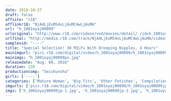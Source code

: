 ```yaml
---
date: 2018-10-27
draft: false
affsite: "r18"
afflinkr18: "NjA4LjEuMS4xLjAuMC4wLjAuMA"
url: "h_1001oyaj00099"
urloriginal: "http://www.r18.com/videos/vod/movies/detail/-/id=h_1001oyaj00099"
urlfinal: "http://media.r18.com/track/NjA4LjEuMS4xLjAuMC4wLjAuMA/videos/vod/movies/detail/-/id=h_1001oyaj00099"
samplevid: "----"
title: "Special Selection! 30 MILFs With Drooping Nipples, 4 Hours"
mainimgurl: "pics.r18.com/digital/video/h_1001oyaj00099/h_1001oyaj00099ps.jpg"
mainimgs: "h_1001oyaj00099ps.jpg"
releasedate: "Aug. 09, 2016"
duration: 238
productioncomp: "Seishunsha"
girls: ['----']
categories: ['Mature Woman', 'Big Tits', 'Other Fetishes', 'Compilation', 'Over 4 Hours']
imgurls: ['pics.r18.com/digital/video/h_1001oyaj00099/h_1001oyaj00099jp-1.jpg', 'pics.r18.com/digital/video/h_1001oyaj00099/h_1001oyaj00099jp-2.jpg', 'pics.r18.com/digital/video/h_1001oyaj00099/h_1001oyaj00099jp-3.jpg', 'pics.r18.com/digital/video/h_1001oyaj00099/h_1001oyaj00099jp-4.jpg', 'pics.r18.com/digital/video/h_1001oyaj00099/h_1001oyaj00099jp-5.jpg', 'pics.r18.com/digital/video/h_1001oyaj00099/h_1001oyaj00099jp-6.jpg', 'pics.r18.com/digital/video/h_1001oyaj00099/h_1001oyaj00099jp-7.jpg', 'pics.r18.com/digital/video/h_1001oyaj00099/h_1001oyaj00099jp-8.jpg', 'pics.r18.com/digital/video/h_1001oyaj00099/h_1001oyaj00099jp-9.jpg', 'pics.r18.com/digital/video/h_1001oyaj00099/h_1001oyaj00099jp-10.jpg', 'pics.r18.com/digital/video/h_1001oyaj00099/h_1001oyaj00099jp-11.jpg', 'pics.r18.com/digital/video/h_1001oyaj00099/h_1001oyaj00099jp-12.jpg', 'pics.r18.com/digital/video/h_1001oyaj00099/h_1001oyaj00099jp-13.jpg', 'pics.r18.com/digital/video/h_1001oyaj00099/h_1001oyaj00099jp-14.jpg', 'pics.r18.com/digital/video/h_1001oyaj00099/h_1001oyaj00099jp-15.jpg', 'pics.r18.com/digital/video/h_1001oyaj00099/h_1001oyaj00099jp-16.jpg', 'pics.r18.com/digital/video/h_1001oyaj00099/h_1001oyaj00099jp-17.jpg', 'pics.r18.com/digital/video/h_1001oyaj00099/h_1001oyaj00099jp-18.jpg', 'pics.r18.com/digital/video/h_1001oyaj00099/h_1001oyaj00099jp-19.jpg', 'pics.r18.com/digital/video/h_1001oyaj00099/h_1001oyaj00099jp-20.jpg']
imgs: ['h_1001oyaj00099jp-1.jpg', 'h_1001oyaj00099jp-2.jpg', 'h_1001oyaj00099jp-3.jpg', 'h_1001oyaj00099jp-4.jpg', 'h_1001oyaj00099jp-5.jpg', 'h_1001oyaj00099jp-6.jpg', 'h_1001oyaj00099jp-7.jpg', 'h_1001oyaj00099jp-8.jpg', 'h_1001oyaj00099jp-9.jpg', 'h_1001oyaj00099jp-10.jpg', 'h_1001oyaj00099jp-11.jpg', 'h_1001oyaj00099jp-12.jpg', 'h_1001oyaj00099jp-13.jpg', 'h_1001oyaj00099jp-14.jpg', 'h_1001oyaj00099jp-15.jpg', 'h_1001oyaj00099jp-16.jpg', 'h_1001oyaj00099jp-17.jpg', 'h_1001oyaj00099jp-18.jpg', 'h_1001oyaj00099jp-19.jpg', 'h_1001oyaj00099jp-20.jpg']
---
```

